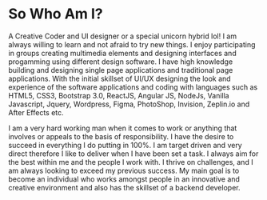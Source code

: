 # So Who Am I?
            
A Creative Coder and UI designer or a special unicorn hybrid lol! I am always willing to learn and not afraid to try new things. 
I enjoy participating in groups creating multimedia elements and designing interfaces and progamming using different 
design software. I have high knowledge building and designing single page applications and traditional 
page applications. With the initial skillset of UI/UX designing the look and experience of the software 
applications and coding with languages such as HTML5, CSS3, Bootstrap 3.0, ReactJS, Angular 
JS, NodeJs, Vanilla Javascript, Jquery, Wordpress, Figma, PhotoShop, Invision, Zeplin.io and After Effects etc.

I am a very hard working man when it comes to work or anything that involves or appeals to the basis of responsibility. 
I have the desire to succeed in everything I do putting in 100%. I am target driven and very 
direct therefore I like to deliver when I have been set a task. I always aim for the best within 
me and the people I work with. I thrive on challenges, and I am always looking to exceed my 
previous success. My main goal is to become an individual who works amongst people in an 
innovative and creative environment and also has the skillset of a backend developer.